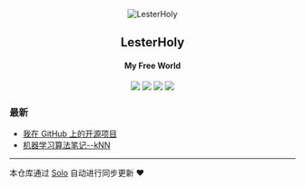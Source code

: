 <p align="center"><img alt="LesterHoly" src="https://static.b3log.org/images/brand/solo-32.png"></p><h2 align="center">
LesterHoly
</h2>

<h4 align="center">My Free World</h4>
<p align="center"><a title="LesterHoly" target="_blank" href="https://github.com/LesterHoly/solo-blog"><img src="https://img.shields.io/github/last-commit/LesterHoly/solo-blog.svg?style=flat-square&color=FF9900"></a>
<a title="GitHub repo size in bytes" target="_blank" href="https://github.com/LesterHoly/solo-blog"><img src="https://img.shields.io/github/repo-size/LesterHoly/solo-blog.svg?style=flat-square"></a>
<a title="Solo Version" target="_blank" href="https://github.com/b3log/solo/releases"><img src="https://img.shields.io/badge/solo-3.6.6-f1e05a.svg?style=flat-square&color=blueviolet"></a>
<a title="Hits" target="_blank" href="https://github.com/b3log/hits"><img src="https://hits.b3log.org/LesterHoly/solo-blog.svg"></a></p>

### 最新

* [我在 GitHub 上的开源项目](https://www.holynlp.com/my-github-repos)
* [机器学习算法笔记--kNN](https://www.holynlp.com/articles/2019/11/10/1573401111306.html)



---

本仓库通过 [Solo](https://github.com/b3log/solo) 自动进行同步更新 ❤️ 